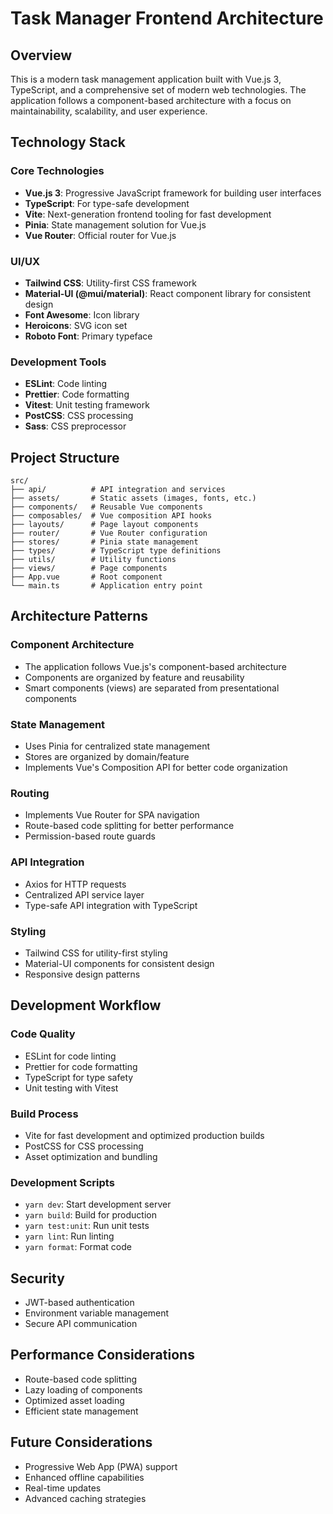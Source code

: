 # Task Manager Frontend Architecture

## Overview
This is a modern task management application built with Vue.js 3, TypeScript, and a comprehensive set of modern web technologies. The application follows a component-based architecture with a focus on maintainability, scalability, and user experience.

## Technology Stack

### Core Technologies
- **Vue.js 3**: Progressive JavaScript framework for building user interfaces
- **TypeScript**: For type-safe development
- **Vite**: Next-generation frontend tooling for fast development
- **Pinia**: State management solution for Vue.js
- **Vue Router**: Official router for Vue.js

### UI/UX
- **Tailwind CSS**: Utility-first CSS framework
- **Material-UI (@mui/material)**: React component library for consistent design
- **Font Awesome**: Icon library
- **Heroicons**: SVG icon set
- **Roboto Font**: Primary typeface

### Development Tools
- **ESLint**: Code linting
- **Prettier**: Code formatting
- **Vitest**: Unit testing framework
- **PostCSS**: CSS processing
- **Sass**: CSS preprocessor

## Project Structure

```
src/
├── api/          # API integration and services
├── assets/       # Static assets (images, fonts, etc.)
├── components/   # Reusable Vue components
├── composables/  # Vue composition API hooks
├── layouts/      # Page layout components
├── router/       # Vue Router configuration
├── stores/       # Pinia state management
├── types/        # TypeScript type definitions
├── utils/        # Utility functions
├── views/        # Page components
├── App.vue       # Root component
└── main.ts       # Application entry point
```

## Architecture Patterns

### Component Architecture
- The application follows Vue.js's component-based architecture
- Components are organized by feature and reusability
- Smart components (views) are separated from presentational components

### State Management
- Uses Pinia for centralized state management
- Stores are organized by domain/feature
- Implements Vue's Composition API for better code organization

### Routing
- Implements Vue Router for SPA navigation
- Route-based code splitting for better performance
- Permission-based route guards

### API Integration
- Axios for HTTP requests
- Centralized API service layer
- Type-safe API integration with TypeScript

### Styling
- Tailwind CSS for utility-first styling
- Material-UI components for consistent design
- Responsive design patterns

## Development Workflow

### Code Quality
- ESLint for code linting
- Prettier for code formatting
- TypeScript for type safety
- Unit testing with Vitest

### Build Process
- Vite for fast development and optimized production builds
- PostCSS for CSS processing
- Asset optimization and bundling

### Development Scripts
- `yarn dev`: Start development server
- `yarn build`: Build for production
- `yarn test:unit`: Run unit tests
- `yarn lint`: Run linting
- `yarn format`: Format code

## Security
- JWT-based authentication
- Environment variable management
- Secure API communication

## Performance Considerations
- Route-based code splitting
- Lazy loading of components
- Optimized asset loading
- Efficient state management

## Future Considerations
- Progressive Web App (PWA) support
- Enhanced offline capabilities
- Real-time updates
- Advanced caching strategies 